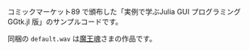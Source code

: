 コミックマーケット89 で頒布した「実例で学ぶJulia GUI プログラミング GGtk.jl 版」のサンプルコードです。

同梱の `default.wav` は[魔王魂](http://maoudamashii.jokersounds.com/)さまの作品です。
